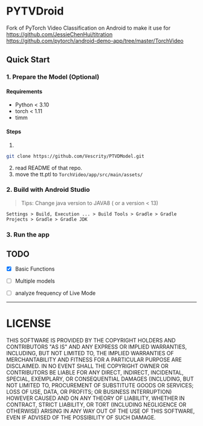 # PYTVDroid
Fork of PyTorch Video Classification on Android to make it use for https://github.com/JessieChenHui/titration  
https://github.com/pytorch/android-demo-app/tree/master/TorchVideo


## Quick Start

### 1. Prepare the Model (Optional)

#### Requirements

- Python < 3.10
- torch < 1.11
- timm

#### Steps

1. 
```bash
git clone https://github.com/Vescrity/PTVDModel.git
```

2. read README of that repo.
3. move the tt.ptl to `TorchVideo/app/src/main/assets/`

### 2. Build with Android Studio

> Tips: 
> Change java version to JAVA8 ( or a version < 13)

`Settings > Build, Execution ... > Build Tools > Gradle > Gradle Projects > Gradle > Gradle JDK`

### 3. Run the app

## TODO

- [x] Basic Functions
- [ ] Multiple models
- [ ] analyze frequency of Live Mode


---


# LICENSE

THIS SOFTWARE IS PROVIDED BY THE COPYRIGHT HOLDERS AND CONTRIBUTORS "AS IS" AND ANY EXPRESS OR IMPLIED WARRANTIES, INCLUDING, BUT NOT LIMITED TO, THE IMPLIED WARRANTIES OF MERCHANTABILITY AND FITNESS FOR A PARTICULAR PURPOSE ARE DISCLAIMED. IN NO EVENT SHALL THE COPYRIGHT OWNER OR CONTRIBUTORS BE LIABLE FOR ANY DIRECT, INDIRECT, INCIDENTAL, SPECIAL, EXEMPLARY, OR CONSEQUENTIAL DAMAGES (INCLUDING, BUT NOT LIMITED TO, PROCUREMENT OF SUBSTITUTE GOODS OR SERVICES; LOSS OF USE, DATA, OR PROFITS; OR BUSINESS INTERRUPTION) HOWEVER CAUSED AND ON ANY THEORY OF LIABILITY, WHETHER IN CONTRACT, STRICT LIABILITY, OR TORT (INCLUDING NEGLIGENCE OR OTHERWISE) ARISING IN ANY WAY OUT OF THE USE OF THIS SOFTWARE, EVEN IF ADVISED OF THE POSSIBILITY OF SUCH DAMAGE.
